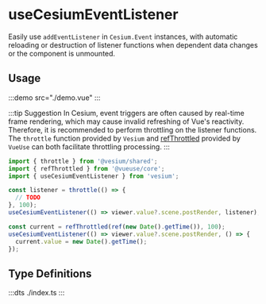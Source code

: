 # useCesiumEventListener

Easily use `addEventListener` in `Cesium.Event` instances, with automatic reloading or destruction of listener functions when dependent data changes or the component is unmounted.

## Usage

:::demo src="./demo.vue"
:::

:::tip Suggestion
In Cesium, event triggers are often caused by real-time frame rendering, which may cause invalid refreshing of Vue's reactivity. Therefore, it is recommended to perform throttling on the listener functions. The `throttle` function provided by `Vesium` and [refThrottled](https://vueuse.org/shared/refThrottled/) provided by `VueUse` can both facilitate throttling processing.
:::

```ts
import { throttle } from '@vesium/shared';
import { refThrottled } from '@vueuse/core';
import { useCesiumEventListener } from 'vesium';

const listener = throttle(() => {
  // TODO
}, 100);
useCesiumEventListener(() => viewer.value?.scene.postRender, listener);

const current = refThrottled(ref(new Date().getTime()), 100);
useCesiumEventListener(() => viewer.value?.scene.postRender, () => {
  current.value = new Date().getTime();
});
```

## Type Definitions

:::dts ./index.ts
:::
